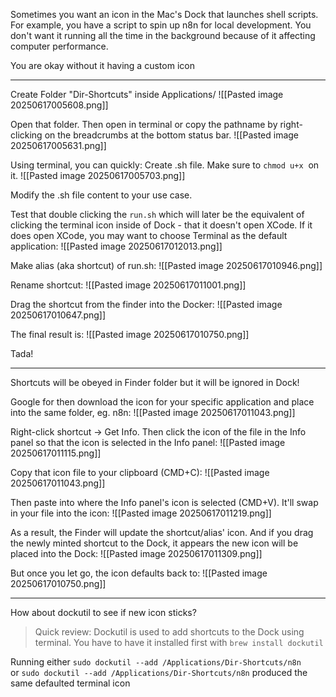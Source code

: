 Sometimes you want an icon in the Mac's Dock that launches shell scripts. For example, you have a script to spin up n8n for local development. You don't want it running all the time in the background because of it affecting computer performance.

You are okay without it having a custom icon

---

Create Folder "Dir-Shortcuts" inside Applications/
![[Pasted image 20250617005608.png]]

Open that folder. Then open in terminal or copy the pathname by right-clicking on the breadcrumbs at the bottom status bar.
![[Pasted image 20250617005631.png]]

Using terminal, you can quickly: Create .sh file. Make sure to `chmod u+x`  on it.
![[Pasted image 20250617005703.png]]

Modify the .sh file content to your use case.

Test that double clicking the `run.sh` which will later be the equivalent of clicking the terminal icon inside of Dock - that it doesn't open XCode. If it does open XCode, you may want to choose Terminal as the default application:
![[Pasted image 20250617012013.png]]

Make alias (aka shortcut) of run.sh:
![[Pasted image 20250617010946.png]]

Rename shortcut:
![[Pasted image 20250617011001.png]]

Drag the shortcut from the finder into the Docker:
![[Pasted image 20250617010647.png]]

The final result is:
![[Pasted image 20250617010750.png]]

Tada!

---

Shortcuts will be obeyed in Finder folder but it will be ignored in Dock!

Google for then download the icon for your specific application and place into the same folder, eg. n8n:
![[Pasted image 20250617011043.png]]

Right-click shortcut → Get Info. Then click the icon of the file in the Info panel so that the icon is selected in the Info panel:
![[Pasted image 20250617011115.png]]

Copy that icon file to your clipboard (CMD+C):
![[Pasted image 20250617011043.png]]

Then paste into where the Info panel's icon is selected (CMD+V). It'll swap in your file into the icon:
![[Pasted image 20250617011219.png]]

As a result, the Finder will update the shortcut/alias' icon. And if you drag the newly minted shortcut to the Dock, it appears the new icon will be placed into the Dock:
![[Pasted image 20250617011309.png]]

But once you let go, the icon defaults back to:
![[Pasted image 20250617010750.png]]


---

How about dockutil to see if new icon sticks?

> Quick review: Dockutil is used to add shortcuts to the Dock using terminal. You have to have it installed first with `brew install dockutil`

Running either `sudo dockutil --add /Applications/Dir-Shortcuts/n8n` or `sudo dockutil --add /Applications/Dir-Shortcuts/n8n` produced the same defaulted terminal icon



